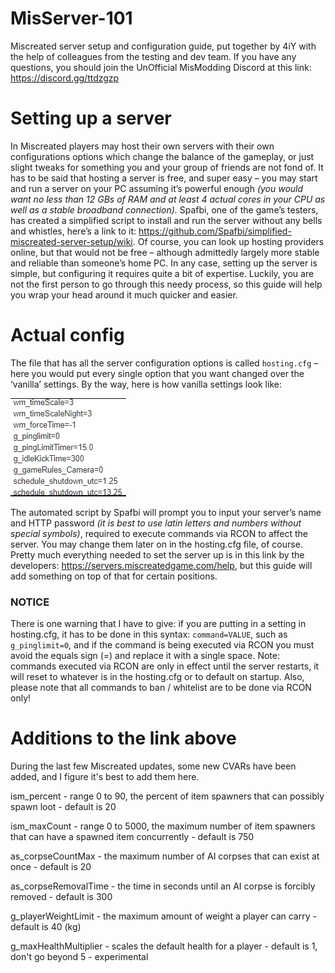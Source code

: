 # MisServer-101
Miscreated server setup and configuration guide, put together by 4iY with the help of colleagues from the testing and dev team. 
If you have any questions, you should join the UnOfficial MisModding Discord at this link: https://discord.gg/ttdzgzp
# Setting up a server
   In Miscreated players may host their own servers with their own configurations options which change the balance of the gameplay, or just slight tweaks for something you and your group of friends are not fond of.
   It has to be said that hosting a server is free, and super easy – you may start and run a server on your PC assuming it’s powerful enough *(you would want no less than 12 GBs of RAM and at least 4 actual cores in your CPU as well as a stable broadband connection).* Spafbi, one of the game’s testers, has created a simplified script to install and run the server without any bells and whistles, here’s a link to it: https://github.com/Spafbi/simplified-miscreated-server-setup/wiki. Of course, you can look up hosting providers online, but that would not be free – although admittedly largely more stable and reliable than someone’s home PC.
   In any case, setting up the server is simple, but configuring it requires quite a bit of expertise. Luckily, you are not the first person to go through this needy process, so this guide will help you wrap your head around it much quicker and easier.
# Actual config
The file that has all the server configuration options is called `hosting.cfg` – here you would put every single option that you want changed over the ‘vanilla’ settings. By the way, here is how vanilla settings look like:

![](Pics/VanillaSettings.png)

   The automated script by Spafbi will prompt you to input your server’s name and HTTP password *(it is best to use latin letters and numbers without special symbols)*, required to execute commands via RCON to affect the server. You may change them later on in the hosting.cfg file, of course.
   Pretty much everything needed to set the server up is in this link by the developers: https://servers.miscreatedgame.com/help, but this guide will add something on top of that for certain positions. 
   ### NOTICE
   There is one warning that I have to give: if you are putting in a setting in hosting.cfg, it has to be done in this syntax: `command=VALUE`, such as `g_pinglimit=0`, and if the command is being executed via RCON you must avoid the equals sign (=) and replace it with a single space. Note: commands executed via RCON are only in effect until the server restarts, it will reset to whatever is in the hosting.cfg or to default on startup. Also, please note that all commands to ban / whitelist are to be done via RCON only!
# Additions to the link above
   During the last few Miscreated updates, some new CVARs have been added, and I figure it's best to add them here.

ism_percent - range 0 to 90, the percent of item spawners that can possibly spawn loot - default is 20

ism_maxCount - range 0 to 5000, the maximum number of item spawners that can have a spawned item concurrently - default is 750

as_corpseCountMax - the maximum number of AI corpses that can exist at once - default is 20

as_corpseRemovalTime - the time in seconds until an AI corpse is forcibly removed - default is 300

g_playerWeightLimit - the maximum amount of weight a player can carry - default is 40 (kg)

g_maxHealthMultiplier - scales the default health for a player - default is 1, don't go beyond 5 - experimental
